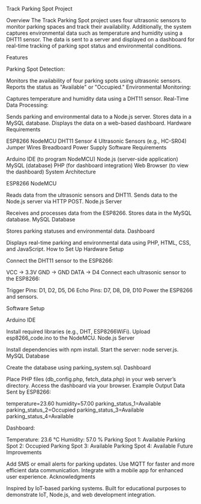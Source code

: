 Track Parking Spot Project

Overview The Track Parking Spot project uses four ultrasonic sensors to monitor parking spaces and track their availability. Additionally, the system captures environmental data such as temperature and humidity using a DHT11 sensor. The data is sent to a server and displayed on a dashboard for real-time tracking of parking spot status and environmental conditions.

Features

Parking Spot Detection:

Monitors the availability of four parking spots using ultrasonic sensors.
Reports the status as "Available" or "Occupied."
Environmental Monitoring:

Captures temperature and humidity data using a DHT11 sensor.
Real-Time Data Processing:

Sends parking and environmental data to a Node.js server.
Stores data in a MySQL database.
Displays the data on a web-based dashboard.
Hardware Requirements

ESP8266 NodeMCU
DHT11 Sensor
4 Ultrasonic Sensors (e.g., HC-SR04)
Jumper Wires
Breadboard
Power Supply
Software Requirements

Arduino IDE (to program NodeMCU)
Node.js (server-side application)
MySQL (database)
PHP (for dashboard integration)
Web Browser (to view the dashboard)
System Architecture

ESP8266 NodeMCU

Reads data from the ultrasonic sensors and DHT11.
Sends data to the Node.js server via HTTP POST.
Node.js Server

Receives and processes data from the ESP8266.
Stores data in the MySQL database.
MySQL Database

Stores parking statuses and environmental data.
Dashboard

Displays real-time parking and environmental data using PHP, HTML, CSS, and JavaScript.
How to Set Up Hardware Setup

Connect the DHT11 sensor to the ESP8266:

VCC -> 3.3V
GND -> GND
DATA -> D4
Connect each ultrasonic sensor to the ESP8266:

Trigger Pins: D1, D2, D5, D6
Echo Pins: D7, D8, D9, D10
Power the ESP8266 and sensors.

Software Setup

Arduino IDE

Install required libraries (e.g., DHT, ESP8266WiFi).
Upload esp8266_code.ino to the NodeMCU.
Node.js Server

Install dependencies with npm install.
Start the server: node server.js.
MySQL Database

Create the database using parking_system.sql.
Dashboard

Place PHP files (db_config.php, fetch_data.php) in your web server’s directory.
Access the dashboard via your browser.
Example Output Data Sent by ESP8266:

temperature=23.60 humidity=57.00 parking_status_1=Available parking_status_2=Occupied parking_status_3=Available parking_status_4=Available

Dashboard:

Temperature: 23.6 °C
Humidity: 57.0 %
Parking Spot 1: Available
Parking Spot 2: Occupied
Parking Spot 3: Available
Parking Spot 4: Available
Future Improvements

Add SMS or email alerts for parking updates.
Use MQTT for faster and more efficient data communication.
Integrate with a mobile app for enhanced user experience.
Acknowledgments

Inspired by IoT-based parking systems.
Built for educational purposes to demonstrate IoT, Node.js, and web development integration.

